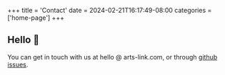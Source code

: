+++
title = 'Contact'
date = 2024-02-21T16:17:49-08:00
categories = ['home-page']
+++

## Hello :wave:

You can get in touch with us at hello @ arts-link.com, or through [github issues](https://github.com/arts-link/ryder/issues/new/choose).

<!--more-->
